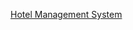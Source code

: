 
[Hotel Management System](https://github.com/user-attachments/files/18199420/Hotel.Management.System.pdf)
